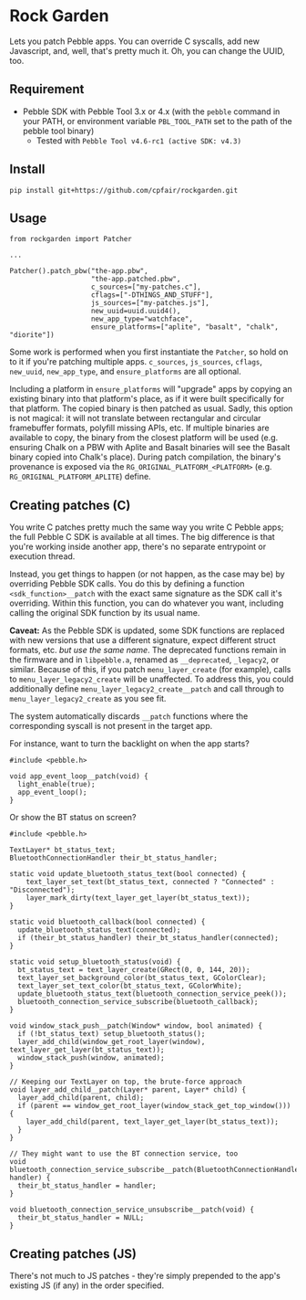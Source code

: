 Rock Garden
===========

Lets you patch Pebble apps. You can override C syscalls, add new Javascript, and, well, that's pretty much it. Oh, you can change the UUID, too.

Requirement
-----------

* Pebble SDK with Pebble Tool 3.x or 4.x (with the `pebble` command in your PATH, or environment variable `PBL_TOOL_PATH` set to the path of the pebble tool binary)
    * Tested with `Pebble Tool v4.6-rc1 (active SDK: v4.3)`

Install
-------

    pip install git+https://github.com/cpfair/rockgarden.git

Usage
-----

    from rockgarden import Patcher

    ...

    Patcher().patch_pbw("the-app.pbw",
                        "the-app.patched.pbw",
                        c_sources=["my-patches.c"],
                        cflags=["-DTHINGS_AND_STUFF"],
                        js_sources=["my-patches.js"],
                        new_uuid=uuid.uuid4(),
                        new_app_type="watchface",
                        ensure_platforms=["aplite", "basalt", "chalk", "diorite"])

Some work is performed when you first instantiate the `Patcher`, so hold on to it if you're patching multiple apps. `c_sources`, `js_sources`, `cflags`, `new_uuid`, `new_app_type`, and `ensure_platforms` are all optional.

Including a platform in `ensure_platforms` will "upgrade" apps by copying an existing binary into that platform's place, as if it were built specifically for that platform. The copied binary is then patched as usual. Sadly, this option is not magical: it will not translate between rectangular and circular framebuffer formats, polyfill missing APIs, etc. If multiple binaries are available to copy, the binary from the closest platform will be used (e.g. ensuring Chalk on a PBW with Aplite and Basalt binaries will see the Basalt binary copied into Chalk's place). During patch compilation, the binary's provenance is exposed via the `RG_ORIGINAL_PLATFORM_<PLATFORM>` (e.g. `RG_ORIGINAL_PLATFORM_APLITE`) define.

Creating patches (C)
--------------------

You write C patches pretty much the same way you write C Pebble apps; the full Pebble C SDK is available at all times. The big difference is that you're working inside another app, there's no separate entrypoint or execution thread.

Instead, you get things to happen (or not happen, as the case may be) by overriding Pebble SDK calls. You do this by defining a function `<sdk_function>__patch` with the exact same signature as the SDK call it's overriding. Within this function, you can do whatever you want, including calling the original SDK function by its usual name.

**Caveat:** As the Pebble SDK is updated, some SDK functions are replaced with new versions that use a different signature, expect different struct formats, etc. *but use the same name*. The deprecated functions remain in the firmware and in `libpebble.a`, renamed as `__deprecated`, `_legacy2`, or similar. Because of this, if you patch `menu_layer_create` (for example), calls to `menu_layer_legacy2_create` will be unaffected. To address this, you could additionally define `menu_layer_legacy2_create__patch` and call through to `menu_layer_legacy2_create` as you see fit.

The system automatically discards `__patch` functions where the corresponding syscall is not present in the target app.

For instance, want to turn the backlight on when the app starts?

    #include <pebble.h>

    void app_event_loop__patch(void) {
      light_enable(true);
      app_event_loop();
    }

Or show the BT status on screen?

    #include <pebble.h>

    TextLayer* bt_status_text;
    BluetoothConnectionHandler their_bt_status_handler;

    static void update_bluetooth_status_text(bool connected) {
        text_layer_set_text(bt_status_text, connected ? "Connected" : "Disconnected");
        layer_mark_dirty(text_layer_get_layer(bt_status_text));
    }

    static void bluetooth_callback(bool connected) {
      update_bluetooth_status_text(connected);
      if (their_bt_status_handler) their_bt_status_handler(connected);
    }

    static void setup_bluetooth_status(void) {
      bt_status_text = text_layer_create(GRect(0, 0, 144, 20));
      text_layer_set_background_color(bt_status_text, GColorClear);
      text_layer_set_text_color(bt_status_text, GColorWhite);
      update_bluetooth_status_text(bluetooth_connection_service_peek());
      bluetooth_connection_service_subscribe(bluetooth_callback);
    }

    void window_stack_push__patch(Window* window, bool animated) {
      if (!bt_status_text) setup_bluetooth_status();
      layer_add_child(window_get_root_layer(window), text_layer_get_layer(bt_status_text));
      window_stack_push(window, animated);
    }

    // Keeping our TextLayer on top, the brute-force approach
    void layer_add_child__patch(Layer* parent, Layer* child) {
      layer_add_child(parent, child);
      if (parent == window_get_root_layer(window_stack_get_top_window())) {
        layer_add_child(parent, text_layer_get_layer(bt_status_text));
      }
    }

    // They might want to use the BT connection service, too
    void bluetooth_connection_service_subscribe__patch(BluetoothConnectionHandler handler) {
      their_bt_status_handler = handler;
    }

    void bluetooth_connection_service_unsubscribe__patch(void) {
      their_bt_status_handler = NULL;
    }

Creating patches (JS)
---------------------

There's not much to JS patches - they're simply prepended to the app's existing JS (if any) in the order specified.
